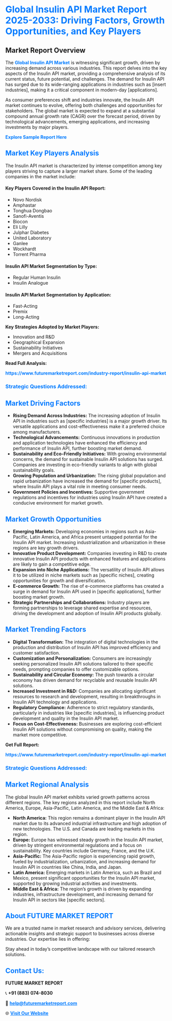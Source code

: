<h1 style="color: #007BFF;">Global Insulin API Market Report 2025-2033: Driving Factors, Growth Opportunities, and Key Players</h1>

<section id="overview">
<h2>Market Report Overview</h2>
<p>The <a href="https://www.futuremarketreport.com/industry-report/insulin-api-market" style="color: #007BFF; text-decoration: none;"><strong>Global Insulin API Market</strong></a> is witnessing significant growth, driven by increasing demand across various industries. This report delves into the key aspects of the Insulin API market, providing a comprehensive analysis of its current status, future potential, and challenges. The demand for Insulin API has surged due to its wide-ranging applications in industries such as [insert industries], making it a critical component in modern-day [applications].</p>
<p>As consumer preferences shift and industries innovate, the Insulin API market continues to evolve, offering both challenges and opportunities for stakeholders. The global market is expected to expand at a substantial compound annual growth rate (CAGR) over the forecast period, driven by technological advancements, emerging applications, and increasing investments by major players.</p>
</section>

<section id="overview">
<p><a href="https://www.futuremarketreport.com/request-sample/reportId=80422" style="color: #007BFF; text-decoration: none;"><strong>Explore Sample Report Here</strong></a></p>
</section>

<section id="key-players">
<h2 style="color: #007BFF;">Market Key Players Analysis</h2>
<p>The Insulin API market is characterized by intense competition among key players striving to capture a larger market share. Some of the leading companies in the market include:</p>
<h4>Key Players Covered in the Insulin API Report:</h4>
<ul><li>Novo Nordisk</li><li>Amphastar</li><li>Tonghua Dongbao</li><li>Sanofi-Aventis</li><li>Biocon</li><li>Eli Lilly</li><li>Julphar Diabetes</li><li>United Laboratory</li><li>Ganlee</li><li>Wockhardt</li><li>Torrent Pharma</li></ul>
<h4>Insulin API Market Segmentation by Type:</h4>
<ul><li>Regular Human Insulin</li><li>Insulin Analogue</li></ul>

<h4>Insulin API Market Segmentation by Application:</h4>
<ul><li>Fast-Acting</li><li>Premix</li><li>Long-Acting</li></ul>
<p><strong>Key Strategies Adopted by Market Players:</strong></p>
<ul>
<li>Innovation and R&D</li>
<li>Geographical Expansion</li>
<li>Sustainability Initiatives</li>
<li>Mergers and Acquisitions</li>
</ul>
</section>

<section>
<p><strong>Read Full Analysis: </strong></p><a href="https://www.futuremarketreport.com/industry-report/insulin-api-market" style="color: #007BFF; text-decoration: none;"><strong>https://www.futuremarketreport.com/industry-report/insulin-api-market</strong></a>
<h3 style="color: #007BFF;">Strategic Questions Addressed:</h3>
</section>

<section id="driving-factors">
<h2 style="color: #007BFF;">Market Driving Factors</h2>
<ul>
<li><strong>Rising Demand Across Industries:</strong> The increasing adoption of Insulin API in industries such as [specific industries] is a major growth driver. Its versatile applications and cost-effectiveness make it a preferred choice among manufacturers.</li>
<li><strong>Technological Advancements:</strong> Continuous innovations in production and application technologies have enhanced the efficiency and performance of Insulin API, further boosting market demand.</li>
<li><strong>Sustainability and Eco-Friendly Initiatives:</strong> With growing environmental concerns, the demand for sustainable Insulin API solutions has surged. Companies are investing in eco-friendly variants to align with global sustainability goals.</li>
<li><strong>Growing Population and Urbanization:</strong> The rising global population and rapid urbanization have increased the demand for [specific products], where Insulin API plays a vital role in meeting consumer needs.</li>
<li><strong>Government Policies and Incentives:</strong> Supportive government regulations and incentives for industries using Insulin API have created a conducive environment for market growth.</li>
</ul>
</section>

<section id="growth-opportunities">
<h2 style="color: #007BFF;">Market Growth Opportunities</h2>
<ul>
<li><strong>Emerging Markets:</strong> Developing economies in regions such as Asia-Pacific, Latin America, and Africa present untapped potential for the Insulin API market. Increasing industrialization and urbanization in these regions are key growth drivers.</li>
<li><strong>Innovative Product Development:</strong> Companies investing in R&D to create innovative Insulin API products with enhanced features and applications are likely to gain a competitive edge.</li>
<li><strong>Expansion into Niche Applications:</strong> The versatility of Insulin API allows it to be utilized in niche markets such as [specific niches], creating opportunities for growth and diversification.</li>
<li><strong>E-commerce Growth:</strong> The rise of e-commerce platforms has created a surge in demand for Insulin API used in [specific applications], further boosting market growth.</li>
<li><strong>Strategic Partnerships and Collaborations:</strong> Industry players are forming partnerships to leverage shared expertise and resources, driving the development and adoption of Insulin API products globally.</li>
</ul>
</section>

<section id="trending-factors">
<h2 style="color: #007BFF;">Market Trending Factors</h2>
<ul>
<li><strong>Digital Transformation:</strong> The integration of digital technologies in the production and distribution of Insulin API has improved efficiency and customer satisfaction.</li>
<li><strong>Customization and Personalization:</strong> Consumers are increasingly seeking personalized Insulin API solutions tailored to their specific needs, prompting companies to offer customizable options.</li>
<li><strong>Sustainability and Circular Economy:</strong> The push towards a circular economy has driven demand for recyclable and reusable Insulin API solutions.</li>
<li><strong>Increased Investment in R&D:</strong> Companies are allocating significant resources to research and development, resulting in breakthroughs in Insulin API technology and applications.</li>
<li><strong>Regulatory Compliance:</strong> Adherence to strict regulatory standards, particularly in industries like [specific industries], is influencing product development and quality in the Insulin API market.</li>
<li><strong>Focus on Cost-Effectiveness:</strong> Businesses are exploring cost-efficient Insulin API solutions without compromising on quality, making the market more competitive.</li>
</ul>
</section>

<section>
<p><strong>Get Full Report: </strong></p><a href="https://www.futuremarketreport.com/industry-report/insulin-api-market" style="color: #007BFF; text-decoration: none;"><strong>https://www.futuremarketreport.com/industry-report/insulin-api-market</strong></a>
<h3 style="color: #007BFF;">Strategic Questions Addressed:</h3>
</section>


<section id="regional-analysis">
<h2 style="color: #007BFF;">Market Regional Analysis</h2>
<p>The global Insulin API market exhibits varied growth patterns across different regions. The key regions analyzed in this report include North America, Europe, Asia-Pacific, Latin America, and the Middle East & Africa:</p>
<ul>
<li><strong>North America:</strong> This region remains a dominant player in the Insulin API market due to its advanced industrial infrastructure and high adoption of new technologies. The U.S. and Canada are leading markets in this region.</li>
<li><strong>Europe:</strong> Europe has witnessed steady growth in the Insulin API market, driven by stringent environmental regulations and a focus on sustainability. Key countries include Germany, France, and the U.K.</li>
<li><strong>Asia-Pacific:</strong> The Asia-Pacific region is experiencing rapid growth, fueled by industrialization, urbanization, and increasing demand for Insulin API in countries like China, India, and Japan.</li>
<li><strong>Latin America:</strong> Emerging markets in Latin America, such as Brazil and Mexico, present significant opportunities for the Insulin API market, supported by growing industrial activities and investments.</li>
<li><strong>Middle East & Africa:</strong> The region’s growth is driven by expanding industries, infrastructure development, and increasing demand for Insulin API in sectors like [specific sectors].</li>
</ul>
</section>

<footer>
<h2 style="color: #007BFF;">About FUTURE MARKET REPORT</h2>
<p>We are a trusted name in market research and advisory services, delivering actionable insights and strategic support to businesses across diverse industries. Our expertise lies in offering:</p>

<p>Stay ahead in today’s competitive landscape with our tailored research solutions.</p>

<h2 style="color: #007BFF;">Contact Us:</h2>
<p><strong>FUTURE MARKET REPORT</strong></p>
<p>📞 <strong>+91 (883) 074-8030</strong></p>
<p>📧 <strong><a href="mailto:help@futuremarketreport.com" style="color: #007BFF;">help@futuremarketreport.com</a></strong></p>
<p>🌐 <strong><a href="https://www.futuremarketreport.com/" style="color: #007BFF;">Visit Our Website</a></strong></p>
</footer>